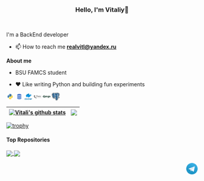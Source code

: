 <h3 align="center">Hello, I'm Vitaliy👋</h3>

<br />

I'm a  BackEnd developer

- 📫 How to reach me **realvitl@yandex.ru**

**About me**

- BSU FAMCS student

- ❤️ Like writing Python and building fun experiments 


<code><img height="20" alt="python" src="https://raw.githubusercontent.com/github/explore/80688e429a7d4ef2fca1e82350fe8e3517d3494d/topics/python/python.png"></code>
<code><img height="20" alt="sql" src="https://raw.githubusercontent.com/github/explore/80688e429a7d4ef2fca1e82350fe8e3517d3494d/topics/sql/sql.png"></code>
<code><img height="20" alt="docker" src="https://raw.githubusercontent.com/github/explore/80688e429a7d4ef2fca1e82350fe8e3517d3494d/topics/docker/docker.png"></code>
<code><img height="20" alt="flask" src="https://raw.githubusercontent.com/github/explore/80688e429a7d4ef2fca1e82350fe8e3517d3494d/topics/flask/flask.png"></code>
<code><img height="20" alt="django" src="https://raw.githubusercontent.com/github/explore/80688e429a7d4ef2fca1e82350fe8e3517d3494d/topics/django/django.png"></code> 
<code><img height="20" alt="postgreSQL" src="https://raw.githubusercontent.com/github/explore/80688e429a7d4ef2fca1e82350fe8e3517d3494d/topics/postgresql/postgresql.png"></code> 


| <a href="https://github.com/To-n-y/github-readme-stats"><img align="center" src="https://github-readme-stats.vercel.app/api?username=To-n-y&show_icons=true&include_all_commits=true&theme=buefy&hide_border=true" alt="Vitali's github stats" /></a> | <a href="https://github.com/To-n-y/github-readme-stats"><img align="center" src="https://github-readme-stats.vercel.app/api/top-langs/?username=To-n-y&layout=compact&theme=buefy&hide_border=true" /></a> |
| ------------- | ------------- |

[![trophy](https://github-profile-trophy.vercel.app/?username=To-n-y)](https://github.com/To-n-y/github-profile-trophy)

#### Top Repositories


<a href="https://github.com/To-n-y/todo-api">
  <img align="center" src="https://github-readme-stats.vercel.app/api/pin/?username=To-n-y&repo=todo-api&theme=buefy" />
</a>
<a href="https://github.com/To-n-y/shop-api">
  <img align="center" src="https://github-readme-stats.vercel.app/api/pin/?username=To-n-y&repo=shop-api&theme=buefy" />
</a>

<br />
<br />

<a href="https://t.me/T_No_y">
  <img align="right" alt="Vitaliy | Telegram" width="30px" src="https://raw.githubusercontent.com/github/explore/80688e429a7d4ef2fca1e82350fe8e3517d3494d/topics/telegram/telegram.png" />
</a>
